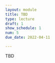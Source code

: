 ```yaml
---
layout: module
title: TBD
type: lecture
draft: 1
show_schedule: 1
num: 5
due_date: 2022-04-11

---
```


TBD